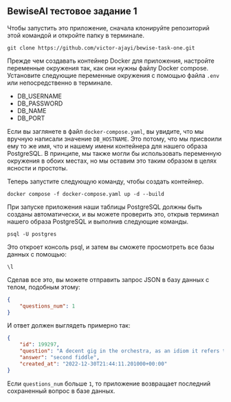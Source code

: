 ﻿## BewiseAI тестовое задание 1

Чтобы запустить это приложение, сначала клонируйте репозиторий этой командой и откройте папку в терминале.

```
git clone https://github.com/victor-ajayi/bewise-task-one.git
```

Прежде чем создавать контейнер Docker для приложения, настройте переменные окружения так, как они нужны файлу Docker compose. Установите следующие переменные окружения с помощью файла `.env` или непосредственно в терминале.

- DB_USERNAME
- DB_PASSWORD
- DB_NAME
- DB_PORT

Если вы заглянете в файл `docker-compose.yaml`, вы увидите, что мы вручную написали значение `DB_HOSTNAME`. Это потому, что мы присвоили ему то же имя, что и нашему имени контейнера для нашего образа PostgreSQL. В принципе, мы также могли бы использовать переменную окружения в обоих местах, но мы оставим это таким образом в целях ясности и простоты.

Теперь запустите следующую команду, чтобы создать контейнер.

```
docker compose -f docker-compose.yaml up -d --build
```

При запуске приложения наши таблицы PostgreSQL должны быть созданы автоматически, и вы можете проверить это, открыв терминал нашего образа PostgreSQL и выполнив следующие команды.

```
psql -U postgres
```

Это откроет консоль psql, и затем вы сможете просмотреть все базы данных с помощью:

```
\l
```

Сделав все это, вы можете отправить запрос JSON в базу данных с телом, подобным этому:

```JSON
{
	"questions_num": 1
}
```

И ответ должен выглядеть примерно так:

```JSON
{
    "id": 199297,
    "question": "A decent gig in the orchestra, as an idiom it refers to one who serves in a subsidiary capacity",
    "answer": "second fiddle",
    "created_at": "2022-12-30T21:44:11.201000+00:00"
}
```

Если `questions_num` больше `1`, то приложение возвращает последний сохраненный вопрос в базе данных.
